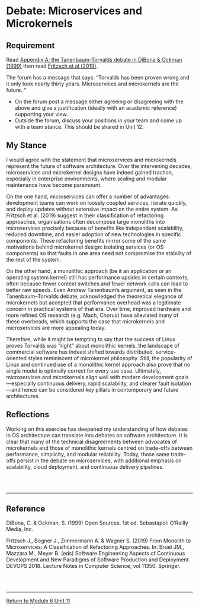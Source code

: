 # Debate: Microservices and Microkernels

## Requirement
Read [Appendix A: the Tanenbaum-Torvalds debate in DiBona & Ockman (1999)](SSD_Unit11_ActivityReference1.pdf) then read [Fritzsch et al (2019)](SSD_Unit11_ActivityReference2.pdf).

The forum has a message that says: “Torvalds has been proven wrong and it only took nearly thirty years. Microservices and microkernels are the future. “

 - On the forum post a message either agreeing or disagreeing with the above and give a justification (ideally with an academic reference) supporting your view.
 - Outside the forum, discuss your positions in your team and come up with a team stance. This should be shared in Unit 12.

## My Stance
I would agree with the statement that microservices and microkernels represent the future of software architecture. Over the intervening decades, microservices and microkernel designs have indeed gained traction, especially in enterprise environments, where scaling and modular maintenance have become paramount.

On the one hand, microservices can offer a number of advantages: development teams can work on loosely coupled services, iterate quickly, and deploy updates without extensive impact on the entire system. As Fritzsch et al. (2019) suggest in their classification of refactoring approaches, organisations often decompose large monoliths into microservices precisely because of benefits like independent scalability, reduced downtime, and easier adoption of new technologies in specific components. These refactoring benefits mirror some of the same motivations behind microkernel design: isolating services (or OS components) so that faults in one area need not compromise the stability of the rest of the system.

On the other hand, a monolithic approach (be it an application or an operating system kernel) still has performance upsides in certain contexts, often because fewer context switches and fewer network calls can lead to better raw speeds. Even Andrew Tanenbaum’s argument, as seen in the Tanenbaum–Torvalds debate, acknowledged the theoretical elegance of microkernels but accepted that performance overhead was a legitimate concern in practical systems of that era. Over time, improved hardware and more refined OS research (e.g. Mach, Chorus) have alleviated many of these overheads, which supports the case that microkernels and microservices are more appealing today.

Therefore, while it might be tempting to say that the success of Linux proves Torvalds was “right” about monolithic kernels, the landscape of commercial software has indeed shifted towards distributed, service-oriented styles reminiscent of microkernel philosophy. Still, the popularity of Linux and continued use of a monolithic kernel approach also prove that no single model is optimally correct for every use case. Ultimately, microservices and microkernels align well with modern development goals—especially continuous delivery, rapid scalability, and clearer fault isolation—and hence can be considered key pillars in contemporary and future architectures.


## Reflections
Working on this exercise has deepened my understanding of how debates in OS architecture can translate into debates on software architecture. It is clear that many of the technical disagreements between advocates of microkernels and those of monolithic kernels centred on trade-offs between performance, simplicity, and modular reliability. Today, those same trade-offs persist in the debate on microservices, with additional emphasis on scalability, cloud deployment, and continuous delivery pipelines.

<br><br>

---

## Reference
DiBona, C. & Ockman, S. (1999) Open Sources. 1st ed. Sebastapol: O’Reilly Media, Inc.

Fritzsch J., Bogner J., Zimmermann A. & Wagner S. (2019) From Monolith to Microservices: A Classification of Refactoring Approaches. In: Bruel JM., Mazzara M., Meyer B. (eds) Software Engineering Aspects of Continuous Development and New Paradigms of Software Production and Deployment. DEVOPS 2018. Lecture Notes in Computer Science, vol 11350. Springer.


<br><br>

---

[Return to Module 6 Unit 11](SSD_Unit11.md)
